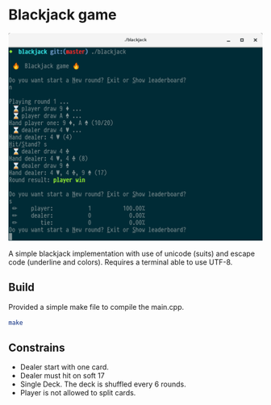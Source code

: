 # Blackjack game

![Image description](preview.png)

A simple blackjack implementation with use of unicode (suits) and escape code (underline and colors).
Requires a terminal able to use UTF-8.

## Build

Provided a simple make file to compile the main.cpp.

```bash
make
```

## Constrains

  - Dealer start with one card.
  - Dealer must hit on soft 17
  - Single Deck. The deck is shuffled every 6 rounds.
  - Player is not allowed to split cards.
